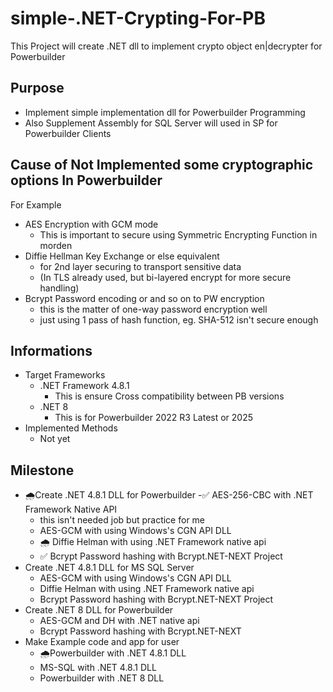 # simple-.NET-Crypting-For-PB
This Project will create .NET dll to implement crypto object en|decrypter for Powerbuilder

## Purpose
- Implement simple implementation dll for Powerbuilder Programming
- Also Supplement Assembly for SQL Server will used in SP for Powerbuilder Clients

## Cause of Not Implemented some cryptographic options In Powerbuilder
For Example
- AES Encryption with GCM mode
  - This is important to secure using Symmetric Encrypting Function in morden
- Diffie Hellman Key Exchange or else equivalent
  - for 2nd layer securing to transport sensitive data 
  - (In TLS already used, but bi-layered encrypt for more secure handling)
- Bcrypt Password encoding or and so on to PW encryption
  - this is the matter of one-way password encryption well
  - just using 1 pass of hash function, eg. SHA-512 isn't secure enough

## Informations
- Target Frameworks
  - .NET Framework 4.8.1
    - This is ensure Cross compatibility between PB versions
  - .NET 8
    - This is for Powerbuilder 2022 R3 Latest or 2025
- Implemented Methods
  - Not yet
  
## Milestone
- 🌧️Create .NET 4.8.1 DLL for Powerbuilder
  -✅ AES-256-CBC with .NET Framework Native API
    - this isn't needed job but practice for me
  - AES-GCM with using Windows's CGN API DLL
  - 🌧️ Diffie Helman with using .NET Framework native api
  - ✅ Bcrypt Password hashing with Bcrypt.NET-NEXT Project
- Create .NET 4.8.1 DLL for MS SQL Server
  - AES-GCM with using Windows's CGN API DLL
  - Diffie Helman with using .NET Framework native api
  - Bcrypt Password hashing with Bcrypt.NET-NEXT Project
- Create .NET 8 DLL for Powerbuilder
  - AES-GCM and DH with .NET native api
  - Bcrypt Password hashing with Bcrypt.NET-NEXT
- Make Example code and app for user
  - 🌧️Powerbuilder with .NET 4.8.1 DLL
  - MS-SQL with .NET 4.8.1 DLL
  - Powerbuilder with .NET 8 DLL
